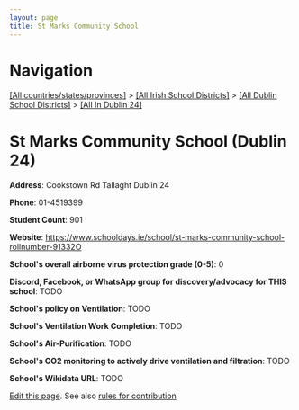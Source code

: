 ```yaml
---
layout: page
title: St Marks Community School
---
```

# Navigation

[[All countries/states/provinces]](../../../..) > [[All Irish School Districts]](../../..) > [[All Dublin School Districts]](../..) > [[All In Dublin 24]](..)

# St Marks Community School (Dublin 24)

**Address**: Cookstown Rd Tallaght Dublin 24

**Phone**: 01-4519399

**Student Count**: 901

**Website**: <https://www.schooldays.ie/school/st-marks-community-school-rollnumber-91332O>

**School's overall airborne virus protection grade (0-5)**: 0

**Discord, Facebook, or WhatsApp group for discovery/advocacy for THIS school**: TODO

**School's policy on Ventilation**: TODO

**School's Ventilation Work Completion**: TODO

**School's Air-Purification**: TODO

**School's CO2 monitoring to actively drive ventilation and filtration**: TODO

**School's Wikidata URL**: TODO


[Edit this page](https://github.com/ventilate-schools/Ireland/edit/main/./Dublin_24/St_Marks_Community_School.md). See also [rules for contribution](../../../contribution-rules/)